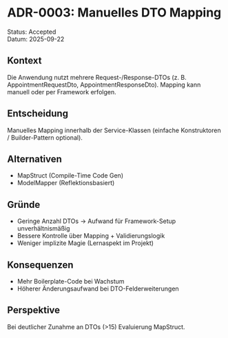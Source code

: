 # ADR-0003: Manuelles DTO Mapping

Status: Accepted  
Datum: 2025-09-22

## Kontext
Die Anwendung nutzt mehrere Request-/Response-DTOs (z. B. AppointmentRequestDto, AppointmentResponseDto). Mapping kann manuell oder per Framework erfolgen.

## Entscheidung
Manuelles Mapping innerhalb der Service-Klassen (einfache Konstruktoren / Builder-Pattern optional).

## Alternativen
- MapStruct (Compile-Time Code Gen)
- ModelMapper (Reflektionsbasiert)

## Gründe
- Geringe Anzahl DTOs → Aufwand für Framework-Setup unverhältnismäßig
- Bessere Kontrolle über Mapping + Validierungslogik
- Weniger implizite Magie (Lernaspekt im Projekt)

## Konsequenzen
- Mehr Boilerplate-Code bei Wachstum
- Höherer Änderungsaufwand bei DTO-Felderweiterungen

## Perspektive
Bei deutlicher Zunahme an DTOs (>15) Evaluierung MapStruct.
